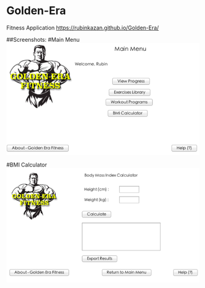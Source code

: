 # Golden-Era
Fitness Application
https://rubinkazan.github.io/Golden-Era/

##Screenshots:
#Main Menu
![Screenshot](src/Images/MainScreen.png)

#BMI Calculator
![Screenshot](src/Images/BMIscreen.png)

